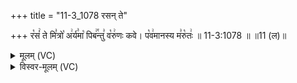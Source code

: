+++
title = "11-3_1078 रसन् ते"

+++
र꣡सं꣢ ते मि꣣त्रो꣡ अ꣢र्य꣣मा꣡ पिब꣢꣯न्तु꣣ व꣡रु꣢णः कवे। प꣡व꣢मानस्य म꣣रु꣡तः꣢ ॥ 11-3:1078 ॥ ॥11 (ल)॥

<details><summary>मूलम् (VC)</summary>

र꣡सं꣢ ते मि꣣त्रो꣡ अ꣢र्य꣣मा꣡ पिब꣢꣯न्तु꣣ व꣡रु꣢णः कवे । प꣡व꣢मानस्य म꣣रु꣡तः꣢ ॥१०७८॥
</details>

<details><summary>विस्वर-मूलम् (VC)</summary>

रसं ते मित्रो अर्यमा पिबन्तु वरुणः कवे । पवमानस्य मरुतः ॥१०७८॥
</details>